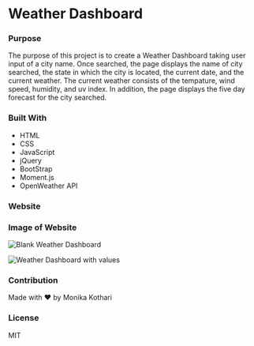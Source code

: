 # Weather Dashboard

### Purpose
The purpose of this project is to create a Weather Dashboard taking user input of a city name. Once searched, the page displays the name of city searched, the state in which the city is located, the current date, and the current weather. The current weather consists of the tempature, wind speed, humidity, and uv index. In addition, the page displays the five day forecast for the city searched.

### Built With
* HTML
* CSS
* JavaScript
* jQuery
* BootStrap
* Moment.js
* OpenWeather API

### Website


### Image of Website
![Blank Weather Dashboard](https://user-images.githubusercontent.com/90233589/140665325-0b1a9551-d98d-4124-89f2-34f52b9e9a79.JPG)


![Weather Dashboard with values](https://user-images.githubusercontent.com/90233589/140665328-11de322f-c3ac-4656-8273-8575b89d8a7a.JPG)


### Contribution
Made with ❤️ by Monika Kothari

### License
MIT
